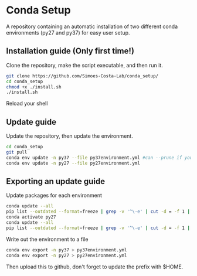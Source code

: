 # Conda Setup
A repository containing an automatic installation of two different conda environments (py27 and py37) for easy user setup.

## Installation guide (Only first time!)
Clone the repository, make the script executable, and then run it.
```bash
git clone https://github.com/Simoes-Costa-Lab/conda_setup/
cd conda_setup
chmod +x ./install.sh
./install.sh
```
Reload your shell

## Update guide
Update the repository, then update the environment.
```bash
cd conda_setup
git pull
conda env update -n py37 --file py37environment.yml #can --prune if you want.
conda env update -n py27 --file py27environment.yml
```

## Exporting an update guide
Update packages for each environment
```bash
conda update --all
pip list --outdated --format=freeze | grep -v '^\-e' | cut -d = -f 1 | xargs -n1 pip install -U 
conda activate py27
conda update --all
pip list --outdated --format=freeze | grep -v '^\-e' | cut -d = -f 1 | xargs -n1 pip install -U 
```

Write out the environment to a file
```bash
conda env export -n py37 > py37environment.yml
conda env export -n py27 > py27environment.yml
```
Then upload this to github, don't forget to update the prefix with $HOME.
